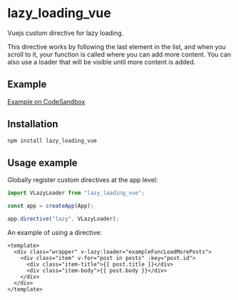 # lazy_loading_vue

Vuejs custom directive for lazy loading.

This directive works by following the last element in the list, and when you scroll to it, your function is called where you can add more content. You can also use a loader that will be visible until more content is added.

## Example

[Example on CodeSandbox](https://codesandbox.io/p/github/alex-ko1/lazy-load-directive/master?workspaceId=e57cc4af-8f45-46e7-973e-c6cee935f708&file=%2FREADME.md)

## Installation

```bash
npm install lazy_loading_vue
```

## Usage example

Globally register custom directives at the app level:

```js
import VLazyLoader from "lazy_loading_vue";

const app = createApp(App);

app.directive("lazy", VLazyLoader);
```

An example of using a directive:

```vue
<template>
  <div class="wrapper" v-lazy:loader="exampleFuncLoadMorePosts">
    <div class="item" v-for="post in posts" :key="post.id">
      <div class="item-title">{{ post.title }}</div>
      <div class="item-body">{{ post.body }}</div>
    </div>
  </div>
</template>
```
